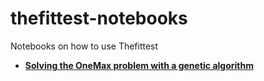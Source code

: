 # thefittest-notebooks
Notebooks on how to use Thefittest
 * [**Solving the OneMax problem with a genetic algorithm**](genetic_algorithm_onemax_problem.ipynb) 
